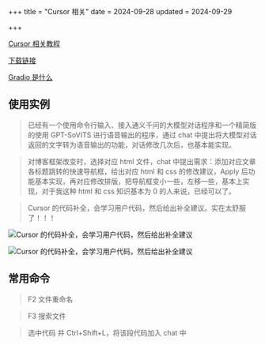 +++
title = "Cursor 相关"
date = 2024-09-28
updated = 2024-09-29

+++

[Cursor 相关教程](https://cursor101.com/zh)

[下载链接](https://www.cursor.com/)

[Gradio 是什么](https://blog.csdn.net/jiaoyangwm/article/details/135249760#:~:text=%E9%80%9A%E8%BF%87Gradio%EF%BC%8C%E5%8F%AF)

## 使用实例

> 已经有一个使用命令行输入、接入通义千问的大模型对话程序和一个精简版的使用 GPT-SoVITS 进行语音输出的程序，通过 chat 中提出将大模型对话返回的文字转为语音输出的功能，对话修改几次后，也基本能实现。

> 对博客框架改变时，选择对应 html 文件，chat 中提出需求：添加对应文章各标题跳转的快速导航框，给出对应 html 和 css 的修改建议，Apply 后功能基本实现，再对应修改排版，把导航框变小一些，左移一些，基本上实现，对于我这种 html 和 css 知识基本为 0 的人来说，已经可以了。

> Cursor 的代码补全，会学习用户代码，然后给出补全建议。实在太舒服了！！！

![Cursor 的代码补全，会学习用户代码，然后给出补全建议](/wandering/02-cursor1.png)

![Cursor 的代码补全，会学习用户代码，然后给出补全建议](/wandering/02-cursor2.png)



## 常用命令

> F2 文件重命名

> F3 搜索文件

> 选中代码 并 Ctrl+Shift+L，将该段代码加入 chat 中 




